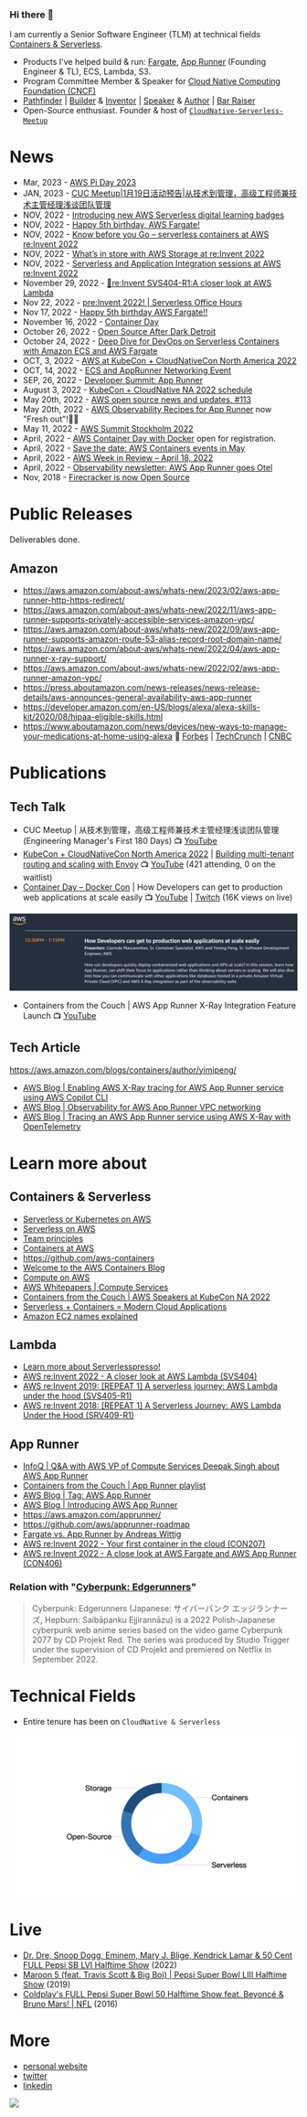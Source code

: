 ### Hi there 👋
I am currently a Senior Software Engineer (TLM) at technical fields [Containers & Serverless](https://aws.amazon.com/products/compute/).

- Products I've helped build & run: [Fargate](https://aws.amazon.com/blogs/containers/under-the-hood-fargate-data-plane/), [App Runner](https://aws.amazon.com/apprunner/) (Founding Engineer & TL), ECS, Lambda, S3.
- Program Committee Member & Speaker for [Cloud Native Computing Foundation (CNCF)](https://github.com/cncf)
- [Pathfinder](https://youtu.be/WGA2P_oH5Xc) | [Builder](https://aws.amazon.com/builders-library/) & [Inventor](https://reinvent.awsevents.com/) | [Speaker](https://www.credly.com/badges/eca5b42d-89c1-41a8-a9fc-a661e9b933cf/public_url) & [Author](https://aws.amazon.com/blogs/containers/author/yimipeng/) | [Bar Raiser](https://www.aboutamazon.eu/news/working-at-amazon/what-is-a-bar-raiser-at-amazon)
- Open-Source enthusiast. Founder & host of [```CloudNative-Serverless-Meetup```](https://github.com/CloudNative-Serverless-Meetup)

<!--
My specialties: 
- Cloud-Native | Container Compute | Serverless | Open-Source
- Distributed System
- Open-Source: [Kafka](https://kafka.apache.org/), [Flink](https://flink.apache.org/), [EnvoyProxy](https://www.envoyproxy.io/), [gRPC](https://grpc.io/), [OpenTelemetry](https://opentelemetry.io/), [Firecracker](https://firecracker-microvm.github.io/), [containerd](https://containerd.io/), [Docker](https://www.docker.com/) etc.  -->


<!-- For more icons please follow  https://github.com/MikeCodesDotNET/ColoredBadges -->

<!--
<p>
<img src="https://cncf-branding.netlify.app/img/other/cncf/horizontal/color/cncf-color.svg" alt="cncf Logo" width="50" height="50"/> <img src="https://cdn.worldvectorlogo.com/logos/kafka.svg" alt="kafka Logo" width="50" height="50"/> <img src="https://cdn.worldvectorlogo.com/logos/docker.svg" alt="docker Logo" width="50" height="50"/> <img src="https://cncf-branding.netlify.app/img/projects/envoy/stacked/color/envoy-stacked-color.svg" alt="envoyproxy Logo" width="50" height="50"/> <img src="https://cncf-branding.netlify.app/img/projects/containerd/stacked/color/containerd-stacked-color.svg" alt="containerd Logo" width="50" height="50"/> <img src="https://cncf-branding.netlify.app/img/projects/grpc/horizontal/color/grpc-horizontal-color.svg" alt="grpc Logo" width="50" height="50"/> <img src="https://cncf-branding.netlify.app/img/projects/opentelemetry/icon/color/opentelemetry-icon-color.svg" alt="opentelemetry Logo" width="50" height="50"/> <img src="https://cdn.worldvectorlogo.com/logos/jetbrains-1.svg" alt="jetbrains Logo" width="50" height="50"/> <img src="https://cdn.worldvectorlogo.com/logos/bash-1.svg" alt="Bash Logo" width="50" height="50"/> <img src="https://cdn.worldvectorlogo.com/logos/visual-studio-code-1.svg" alt="VSCode Logo" width="50" height="50"/>  
</p> 
-->

<!--
I am also interested in:
- Climate, Geography 
- Electric Vehicle, RV
- Quantum Computing, Edge Computing, ARM etc. all about Compute and Storage (CS)
-->


# News
- Mar, 2023 - [AWS Pi Day 2023](https://pages.awscloud.com/NAMER-field-OE-Pi-Day-2023-reg-event.html)
- JAN, 2023 - [CUC Meetup|1月19日活动预告|从技术到管理，高级工程师兼技术主管经理浅谈团队管理](https://mp.weixin.qq.com/s/NkG306k-7dw1jLEvaBBw0A)
- NOV, 2022 - [Introducing new AWS Serverless digital learning badges](https://aws.amazon.com/blogs/compute/introducing-new-aws-serverless-digital-learning-badges/)
- NOV, 2022 - [Happy 5th birthday, AWS Fargate!](https://aws.amazon.com/blogs/containers/happy-5th-birthday-aws-fargate/)
- NOV, 2022 - [Know before you Go – serverless containers at AWS re:Invent 2022](https://aws.amazon.com/blogs/containers/know-before-you-go-serverless-containers-at-aws-reinvent-2022/)
- NOV, 2022 - [What’s in store with AWS Storage at re:Invent 2022](https://aws.amazon.com/blogs/storage/reinvent-2022/)
- NOV, 2022 - [Serverless and Application Integration sessions at AWS re:Invent 2022](https://aws.amazon.com/blogs/compute/serverless-and-application-integration-sessions-at-aws-reinvent-2022/?trk=global_employee_advocacy&sc_channel=sm&advocacy_source=everyonesocial&es_id=d82cc95e9e)
- November 29, 2022 - [📢re:Invent SVS404-R1:A closer look at AWS Lambda](https://www.linkedin.com/posts/julianrwood_serverless-lambda-reinvent-activity-6998284223040077824-gCM7?utm_source=share&utm_medium=member_desktop)
- Nov 22, 2022 - [pre:Invent 2022! | Serverless Office Hours](https://www.linkedin.com/video/event/urn:li:ugcPost:6996839512370782210/)
- Nov 17, 2022 - [Happy 5th birthday AWS Fargate!!](https://www.linkedin.com/video/event/urn:li:ugcPost:6998315450849734656/)
- November 16, 2022 - [Container Day](https://www.wearedevelopers.com/event/container-day-1611)
- October 26, 2022 - [Open Source After Dark Detroit](https://opensourceafterdarkdetroit.splashthat.com/)
- October 24, 2022 - [Deep Dive for DevOps on Serverless Containers with Amazon ECS and AWS Fargate](https://technicaldeepdiveonserverlessc.splashthat.com/)
- OCT, 3, 2022 - [AWS at KubeCon + CloudNativeCon North America 2022](https://aws.amazon.com/blogs/containers/aws-at-kubecon-cloudnativecon-north-america-2022/)
- OCT, 14, 2022 - [ECS and AppRunner Networking Event](https://ecsandapprunnernetworkingevent.splashthat.com/)
- SEP, 26, 2022 - [Developer Summit: App Runner](https://aws-startup-lofts.com/amer/loft/san-francisco/e/426a6/building-serverless-web-applications-with-aws-apprunner-in-minutes)
- August 3, 2022 - [KubeCon + CloudNative NA 2022 schedule](https://events.linuxfoundation.org/kubecon-cloudnativecon-north-america/)
- May 20th, 2022 - [AWS open source news and updates, #113](https://dev.to/aws/aws-open-source-news-and-updates-113-16a4)
- May 20th, 2022 - [AWS Observability Recipes for App Runner](https://aws-observability.github.io/aws-o11y-recipes/apprunner/) now "Fresh out"!👨‍🍳
- May 11, 2022 - [AWS Summit Stockholm 2022](https://aws.amazon.com/events/summits/stockholm/)
- April, 2022 - [AWS Container Day with Docker](https://awscontainerdaydocker.splashthat.com/) open for registration. 
- April, 2022 - [Save the date: AWS Containers events in May](https://aws.amazon.com/blogs/containers/save-the-date-aws-containers-events-in-may/)
- April, 2022 - [AWS Week in Review – April 18, 2022](https://aws.amazon.com/blogs/aws/aws-week-in-review-april-18-2022/)
- April, 2022 - [Observability newsletter: AWS App Runner goes Otel](https://o11y.news/2022-04-18/)
- Nov, 2018 - [Firecracker is now Open Source](https://www.youtube.com/watch?v=DrrvPqX_Qr8)

# Public Releases
Deliverables done.

## Amazon
- https://aws.amazon.com/about-aws/whats-new/2023/02/aws-app-runner-http-https-redirect/
- https://aws.amazon.com/about-aws/whats-new/2022/11/aws-app-runner-supports-privately-accessible-services-amazon-vpc/
- https://aws.amazon.com/about-aws/whats-new/2022/09/aws-app-runner-supports-amazon-route-53-alias-record-root-domain-name/
- https://aws.amazon.com/about-aws/whats-new/2022/04/aws-app-runner-x-ray-support/
- https://aws.amazon.com/about-aws/whats-new/2022/02/aws-app-runner-amazon-vpc/
- https://press.aboutamazon.com/news-releases/news-release-details/aws-announces-general-availability-aws-app-runner
- https://developer.amazon.com/en-US/blogs/alexa/alexa-skills-kit/2020/08/hipaa-eligible-skills.html 
- https://www.aboutamazon.com/news/devices/new-ways-to-manage-your-medications-at-home-using-alexa 📰 [Forbes](https://www.forbes.com/sites/krisholt/2019/11/26/amazons-alexa-can-now-remind-you-when-to-take-your-medications/) | [TechCrunch](https://techcrunch.com/2019/11/26/amazon-launches-medication-management-features-for-alexa/) | [CNBC](https://www.cnbc.com/2019/11/26/amazon-alexa-will-now-remind-you-when-to-take-your-pills.html)

# Publications

## Tech Talk 
- CUC Meetup | 从技术到管理，高级工程师兼技术主管经理浅谈团队管理 (Engineering Manager's First 180 Days) 📺 [YouTube](https://youtu.be/F24kUu2nFDY)
- [KubeCon + CloudNativeCon North America 2022](https://pages.awscloud.com/KubeCon-2022.html) | [Building multi-tenant routing and scaling with Envoy](https://kccncna2022.sched.com/event/182KU/building-multi-tenant-routing-and-scaling-with-envoy-yiming-peng-amazon-web-services-inc?iframe=no) 📺 [YouTube](https://youtu.be/6-akjOASvxc) (421 attending, 0 on the waitlist)
- [Container Day – Docker Con](https://awscontainerdaydocker.splashthat.com/) | How Developers can get to production web applications at scale easily 📺 [YouTube](https://youtu.be/Iyp9Ugk9oRs) | [Twitch](https://www.twitch.tv/aws/video/1481107467) (16K views on live)

![DockerCon talk](svg/cftc202205.png)

- Containers from the Couch | AWS App Runner X-Ray Integration Feature Launch 📺 [YouTube](https://youtu.be/cVr8N7enCMM)

## Tech Article
https://aws.amazon.com/blogs/containers/author/yimipeng/
- [AWS Blog | Enabling AWS X-Ray tracing for AWS App Runner service using AWS Copilot CLI](https://aws.amazon.com/blogs/containers/enabling-aws-x-ray-tracing-for-aws-app-runner-service-using-aws-copilot-cli/)
- [AWS Blog | Observability for AWS App Runner VPC networking](https://aws.amazon.com/blogs/containers/observability-for-aws-app-runner-vpc-networking/)
- [AWS Blog | Tracing an AWS App Runner service using AWS X-Ray with OpenTelemetry](https://aws.amazon.com/blogs/containers/tracing-an-aws-app-runner-service-using-aws-x-ray-with-opentelemetry/)

# Learn more about 

## Containers & Serverless 
- [Serverless or Kubernetes on AWS](https://aws.amazon.com/architecture/serverless/serverless-or-kubernetes/)
- [Serverless on AWS](https://aws.amazon.com/serverless/)
- [Team principles](https://github.com/aws/containers-roadmap/blob/master/PRINCIPLES.md)
- [Containers at AWS](https://aws.amazon.com/containers/)
- https://github.com/aws-containers
- [Welcome to the AWS Containers Blog](https://aws.amazon.com/blogs/containers/welcome-to-the-aws-containers-blog/)
- [Compute on AWS](https://aws.amazon.com/products/compute/)
- [AWS Whitepapers | Compute Services](https://docs.aws.amazon.com/whitepapers/latest/aws-overview/compute-services.html)
- [Containers from the Couch | AWS Speakers at KubeCon NA 2022](https://www.youtube.com/playlist?list=PLehXSATXjcQF69kb2CtpkqdR7s978fgST)
- [Serverless + Containers = Modern Cloud Applications](https://www.youtube.com/watch?v=q9Wa5KJURec)
- [Amazon EC2 names explained](https://justingarrison.com/blog/2023-02-23-ec2-names-explained/)

## Lambda
- [Learn more about Serverlesspresso!](https://serverlessland.com/reinvent2022/serverlesspresso)
- [AWS re:Invent 2022 - A closer look at AWS Lambda (SVS404)](https://youtu.be/EplOzQqgstA)
- [AWS re:Invent 2019: [REPEAT 1] A serverless journey: AWS Lambda under the hood (SVS405-R1)](https://youtu.be/xmacMfbrG28)
- [AWS re:Invent 2018: [REPEAT 1] A Serverless Journey: AWS Lambda Under the Hood (SRV409-R1)](https://youtu.be/QdzV04T_kec)

## App Runner
- [InfoQ | Q&A with AWS VP of Compute Services Deepak Singh about AWS App Runner](https://www.infoq.com/news/2021/06/deepak-singh-aws/)
- [Containers from the Couch | App Runner playlist](https://www.youtube.com/playlist?list=PLehXSATXjcQHjXDhdlypt0IB5BVD2xnoc)
- [AWS Blog | Tag: AWS App Runner](https://aws.amazon.com/blogs/containers/tag/app-runner/)
- [AWS Blog | Introducing AWS App Runner](https://aws.amazon.com/blogs/containers/introducing-aws-app-runner/)
- https://aws.amazon.com/apprunner/
- https://github.com/aws/apprunner-roadmap
- [Fargate vs. App Runner by Andreas Wittig](https://cloudonaut.io/fargate-vs-apprunner/)
- [AWS re:Invent 2022 - Your first container in the cloud (CON207)](https://youtu.be/abTFdy47tP4)
- [AWS re:Invent 2022 - A close look at AWS Fargate and AWS App Runner (CON406)](https://youtu.be/MZBbhqt6bQs)

### Relation with "[Cyberpunk: Edgerunners](https://www.cyberpunk.net/en/edgerunners)"
> Cyberpunk: Edgerunners (Japanese: サイバーパンク エッジランナーズ, Hepburn: Saibāpanku Ejjirannāzu) is a 2022 Polish-Japanese cyberpunk web anime series based on the video game Cyberpunk 2077 by CD Projekt Red. The series was produced by Studio Trigger under the supervision of CD Projekt and premiered on Netflix in September 2022.


<!--
# Professions 


- Day-to-day Hours spent 

as Tech Lead / Manager (TLM)
![Pie-chart hours spent](svg/pie-chart.svg)
  * Tech Lead / Tech Advisor / Force Multiplier
  * People Management / Team Management
  * Product: Roadmap, Funding, Customer, Features, Vision
  * TPM: SDLC, Priorities, Milestones, Stakeholders
  * Recruiting 
  * Mentoring
  * Architect / Education / Advocate
  * PMM / BD / GTM 
  * Individual Contributor
  * Bar Raiser 
  * Miscs
-->


# Technical Fields
- Entire tenure has been on ```CloudNative & Serverless```

![Technical Fields](svg/tf.001.jpeg)

<!--- <p align="center">
  <img 
    width="500"
    src="svg/si.png"
  >
 </p>
--->

# Live
- [Dr. Dre, Snoop Dogg, Eminem, Mary J. Blige, Kendrick Lamar & 50 Cent FULL Pepsi SB LVI Halftime Show](https://www.youtube.com/watch?v=gdsUKphmB3Y) (2022)
- [Maroon 5 (feat. Travis Scott & Big Boi) | Pepsi Super Bowl LIII Halftime Show](https://www.youtube.com/watch?v=zIwkhEqVq4s) (2019)
- [Coldplay's FULL Pepsi Super Bowl 50 Halftime Show feat. Beyoncé & Bruno Mars! | NFL](https://www.youtube.com/watch?v=c9cUytejf1k) (2016)


# More
- [personal website](http://yimingpeng.com/)
- [twitter](https://twitter.com/pymhq)
- [linkedin](https://www.linkedin.com/in/pengyiming/)


![](https://visitor-badge.glitch.me/badge?page_id=pymhk.pymhk)

